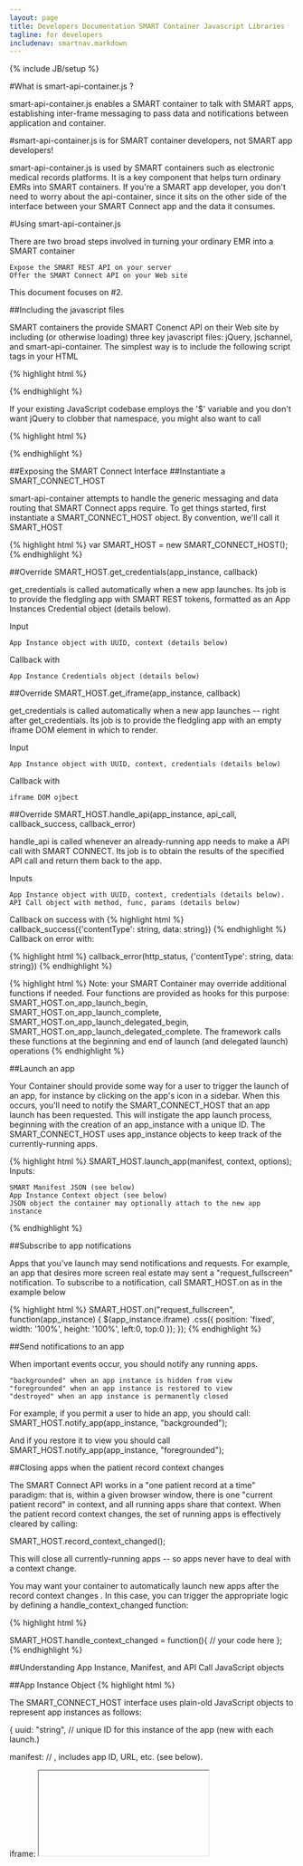 ```yaml
---
layout: page
title: Developers Documentation SMART Container Javascript Libraries
tagline: for developers
includenav: smartnav.markdown
---
```

{% include JB/setup %}

<div id="toc"> </div>

#What is smart-api-container.js ?

smart-api-container.js enables a SMART container to talk with SMART apps, establishing inter-frame messaging to pass data and notifications between application and container.

#smart-api-container.js is for SMART container developers, not SMART app developers!

smart-api-container.js is used by SMART containers such as electronic medical records platforms. It is a key component that helps turn ordinary EMRs into SMART containers. If you're a SMART app developer, you don't need to worry about the api-container, since it sits on the other side of the interface between your SMART Connect app and the data it consumes.

#Using smart-api-container.js

There are two broad steps involved in turning your ordinary EMR into a SMART container

    Expose the SMART REST API on your server
    Offer the SMART Connect API on your Web site 

This document focuses on #2.

##Including the javascript files

SMART containers the provide SMART Conenct API on their Web site by including (or otherwise loading) three key javascript files: jQuery, jschannel, and smart-api-container. The simplest way is to include the following script tags in your HTML

{% highlight html %}
<script src="http://ajax.googleapis.com/ajax/libs/jquery/1/jquery.min.js"></script> 
<script src="http://sandbox.smartplatforms.org/static/smart_common/resources/jschannel.js"></script> 
<script src="http://sandbox.smartplatforms.org/static/smart_common/resources/smart-api-container.js"></script> 
{% endhighlight  %}


If your existing JavaScript codebase employs the '$' variable and you don't want jQuery to clobber that namespace, you might also want to call

{% highlight html %}
<script type="text/javascript">jQuery.noConflict();</script>
{% endhighlight  %}

##Exposing the SMART Connect Interface
##Instantiate a SMART\_CONNECT\_HOST

smart-api-container attempts to handle the generic messaging and data routing that SMART Connect apps require. To get things started, first instantiate a SMART\_CONNECT\_HOST object. By convention, we'll call it SMART\_HOST

{% highlight html %}
   	var SMART_HOST = new SMART_CONNECT_HOST();
{% endhighlight  %}

##Override SMART\_HOST.get\_credentials(app\_instance, callback)

get_credentials is called automatically when a new app launches. Its job is to provide the fledgling app with SMART REST tokens, formatted as an App Instances Credential object (details below).

Input

    App Instance object with UUID, context (details below) 

Callback with

    App Instance Credentials object (details below) 

##Override SMART\_HOST.get\_iframe(app\_instance, callback)

get\_credentials is called automatically when a new app launches -- right after get_credentials. Its job is to provide the fledgling app with an empty iframe DOM element in which to render.

Input

    App Instance object with UUID, context, credentials (details below) 

Callback with

    iframe DOM ojbect 

##Override SMART\_HOST.handle\_api(app\_instance, api\_call, callback\_success, callback\_error)

handle_api is called whenever an already-running app needs to make a API call with SMART CONNECT. Its job is to obtain the results of the specified API call and return them back to the app.

Inputs

    App Instance object with UUID, context, credentials (details below).
    API Call object with method, func, params (details below) 

Callback on success with
{% highlight html %}
    callback_success({'contentType': string, data: string}) 
{% endhighlight  %}
Callback on error with:

{% highlight html %}
    callback_error(http_status, {'contentType': string, data: string}) 
{% endhighlight  %}

{% highlight html %}
Note: your SMART Container may override additional functions if needed. Four functions are provided as hooks for this purpose: SMART_HOST.on_app_launch_begin, SMART_HOST.on_app_launch_complete, SMART_HOST.on_app_launch_delegated_begin, SMART_HOST.on_app_launch_delegated_complete. The framework calls these functions at the beginning and end of launch (and delegated launch) operations
{% endhighlight  %}

##Launch an app

Your Container should provide some way for a user to trigger the launch of an app, for instance by clicking on the app's icon in a sidebar. When this occurs, you'll need to notify the SMART\_CONNECT\_HOST that an app launch has been requested. This will instigate the app launch process, beginning with the creation of an app\_instance with a unique ID. The SMART\_CONNECT\_HOST uses app\_instance objects to keep track of the currently-running apps.

{% highlight html %}
SMART_HOST.launch_app(manifest, context, options); Inputs:

    SMART Manifest JSON (see below)
    App Instance Context object (see below)
    JSON object the container may optionally attach to the new app instance 
{% endhighlight  %}

##Subscribe to app notifications

Apps that you've launch may send notifications and requests. For example, an app that desires more screen real estate may sent a "request\_fullscreen" notification. To subscribe to a notification, call SMART\_HOST.on as in the example below

{% highlight html %}
SMART_HOST.on("request_fullscreen", function(app_instance) {
   $(app_instance.iframe)
      .css({
          position: 'fixed', 
          width: '100%', 
          height: '100%', 
          left:0, 
          top:0 });
});
{% endhighlight  %}

##Send notifications to an app

When important events occur, you should notify any running apps.

    "backgrounded" when an app instance is hidden from view
    "foregrounded" when an app instance is restored to view
    "destroyed" when an app instance is permanently closed 

For example, if you permit a user to hide an app, you should call: SMART\_HOST.notify\_app(app_instance, "backgrounded");

And if you restore it to view you should call SMART\_HOST.notify\_app(app_instance, "foregrounded");

##Closing apps when the patient record context changes

The SMART Connect API works in a "one patient record at a time" paradigm: that is, within a given browser window, there is one "current patient record" in context, and all running apps share that context. When the patient record context changes, the set of running apps is effectively cleared by calling:

SMART\_HOST.record\_context\_changed();

This will close all currently-running apps -- so apps never have to deal with a context change.

You may want your container to automatically launch new apps after the record context changes . In this case, you can trigger the appropriate logic by defining a handle\_context\_changed function:

{% highlight html %}

SMART_HOST.handle_context_changed = function(){
   // your code here
};
{% endhighlight  %}

##Understanding App Instance, Manifest, and API Call JavaScript objects

##App Instance Object
{% highlight html %}

The SMART_CONNECT_HOST interface uses plain-old JavaScript objects to represent app instances as follows:

{
  uuid: "string",  // unique ID for this instance of the app (new with each launch.)

  manifest:  // <SMART App Manifest JSON structure>, includes app ID, URL, etc. (see below).

  iframe:  <iframe>, // DOM iframe element in which the app instance should render.

  context:  {  // UI apps need user and patient context; Frame UI apps need user context.

 	user: {
          id: "string",	// User ID assigned by the SMART Container
          full_name: "string" // Flattened string representation of the user's name
        },

        record: {
          id: "string",	// Patient Record ID assigned by the SMART Container
          full_name: "string" // Flattened string representation of the patient's name
        }

  
  
  },

  credentials: // <SMART Credentials JSON structure>, see below

}
{% endhighlight %}

##App Instance Credentials

To support REST apps, your SMART Container should generate OAuth tokens each time an app launches. The OAuth tokens are provided to the app as part of a credentials JavaScript object, which is automatically incorporated into the app_instance object. The credentials object includes

{% highlight html %}

{
   api_base: "string", // Base URL for the container's SMART API
   rest_token: "string", // SMART REST Token bound to this user/patient/session
   rest_secret: "string", // SMART REST Secret bound to this user/patient/session
   oauth_header: "string", // OAuth header string embedding context & tokens  (see below)
 }
{% endhighlight  %}

The oauth\_header field is particularly important, since it's sent to the app automatically, for a one-step way for the app to obtain access to the in-context record. The oauth_header is a string representing a well-formed OAuth header, which means that it must supply

{% highlight html %}

    oauth_nonce: a one-time value that will not be sent again to this app
    oauth_timestamp: current UNIX epoch time
    oauth_signature_method: "HMAC-SHA1"
    oauth_version: "1.0"
    oauth_consumer_key: the consumer key that your SMART container has assigned to the app being launched
    oauth_signature: a computed signature for the HTTP GET of this app's index.html 
{% endhighlight  %}

The following SMART-specific fields are also required, to provide the launching app with necessary context

{% highlight html %}
    smart_app_id: the ID of the app being launched (usually the same as the app's OAuth consumer key)
    smart_record_id: the ID of the patient record on which the app is being launched (should match context.record.id)
    smart_user_id: the ID of the user launching the app (should match context.user.id)
    smart_container_api_base: the base REST URL of the SMART container launching the app (no trailing slash)
    smart_oauth_token: an OAuth token that the app can use to sign requests for the current session
    smart_oauth_token_secret: an OAuth secret that the app can use to sign requests for the current session
{% endhighlight  %}

Here's an example of a fully-formed oauth_header, with line breaks inserted for clarity:

{% highlight html %}
'oauth_header' : 'OAuth realm="", 
smart_record_id="1768562",
smart_app_id="problem-list%40apps.smartplatforms.org", 
smart_user_id="joshmandel%40smart.org", 
smart_oauth_token_secret="GHY2zhTL6oG1XLwvWHRB",
smart_oauth_token="Iet6gX4NMbPHjFYBhLkm",
smart_container_api_base="http%3A%2F%2Fsandbox-api.smartplatforms.org",
oauth_signature="QMVJcONlB/O53UUNTpkySuvT+Og%3D",
oauth_nonce="YiAs73cBx7QSO69bpLvh", 
oauth_timestamp="1305921820",
oauth_signature_method="HMAC-SHA1", 
oauth_version="1.0", 
oauth_consumer_key="problem-list%40apps.smartplatforms.org"'
{% endhighlight  %}

##API Call Object

When an app makes an API Call, your handler function will be invoked with an argument that looks like

{% highlight html %}

{
 type:  "string", // HTTP method (e.g. "GET")
 func: "string", // URL relative to container base (e.g. "/apps/manifests")
 contentType: "string", // sent to server (e.g. "application/x-www-form-urlencoded")
 params:  <object> // JS Object containing key/value URL parameters
}
{% endhighlight  %}
You can use this object to determine how to respond appropriately.

##SMART Manifest Object

You'll provide the SMART\_CONNECT\_HOST with details about an app to launch by passing a JavaScript manifest object that looks like the one below. For more details, see App Manifest Documentation.
{% highlight html %}
{
  "name" : "Med List",
  "description" : "Display medications in a table or timeline view",
  "author" : "Josh Mandel, Children's Hospital Boston",
  "id" : "med-list@apps.smartplatforms.org",
  "version" : ".1a",

  "mode" : "ui",	
  "scope": "record",
  "icon" :  "http://app-server/framework/med_list/icon.png",
  "index": "http://app-server/framework/med_list/index.html"
}
{% endhighlight  %}

##A "working" example

Here's a complete example of a SMART Container. This container implements only one API call: (GET medications), and displays an alert if the contained app attempts to call any other function.

You can view the example live at [1] -- and be sure to view the source code!

##Some manifests online

If you're building a container, here are some manifests you can try loading to get started, hosted in our sandbox

  [http://sample-apps.smartplatforms.org/framework/got_statins/smart_manifest.json](http://sample-apps.smartplatforms.org/framework/got_statins/smart_manifest.json)<br>
  
[http://sample-apps.smartplatforms.org/framework/cardio_risk_viz/smart_manifest.json](http://sample-apps.smartplatforms.org/framework/cardio_risk_viz/smart_manifest.json)<br>

[http://sample-apps.smartplatforms.org/framework/med_list/smart_manifest.json](http://sample-apps.smartplatforms.org/framework/med_list/smart_manifest.json)<br>

[http://sample-apps.smartplatforms.org/framework/problem_list/smart_manifest.json](http://sample-apps.smartplatforms.org/framework/problem_list/smart_manifest.json)<br>
    